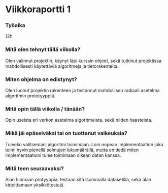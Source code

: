 # Viikkoraportti 1

### Työaika
12h
### Mitä olen tehnyt tällä viikolla?
Olen valinnut projektin, käynyt läpi kurssin ohjeet, sekä tutkinut projektissa mahdollisesti käytettäviä algoritmeja ja tietorakenteita.

### Miten ohjelma on edistynyt?
Olen luonut projektin rakenteen ja testannut mahdollisen radiaali asetelma algoritmin prototyyppiä.

### Mitä opin tällä viikolla / tänään?
Opin useista eri verkon asetelma algoritmeista, sekä niiden haasteista.

### Mikä jäi epäselväksi tai on tuottanut vaikeuksia?
Tuleeko valitsemani algoritmi toimimaan. Loin nopean implementaation joka toimi hyvin pienellä solmujen lukumäärällä, mutta en tiedä miten implementaationi tulee toimimaan oikean datan kanssa.

### Mitä teen seuraavaksi?
Alan hiomaan protyyppia, testaan sitä isommalla datasetillä, sekä alan kirjoittamaan yksikkötestejä.
